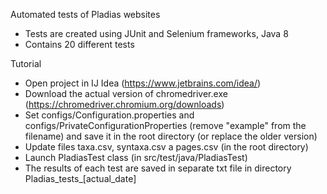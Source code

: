 Automated tests of Pladias websites

- Tests are created using JUnit and Selenium frameworks, Java 8
- Contains 20 different tests

Tutorial

- Open project in IJ Idea (https://www.jetbrains.com/idea/)
- Download the actual version of chromedriver.exe (https://chromedriver.chromium.org/downloads)
- Set configs/Configuration.properties and configs/PrivateConfigurationProperties (remove "example" from the filename)
and save it in the root directory (or replace the older version)
- Update files taxa.csv, syntaxa.csv a pages.csv (in the root directory)
- Launch PladiasTest class (in src/test/java/PladiasTest)
- The results of each test are saved in separate txt file in directory Pladias_tests_[actual_date]

